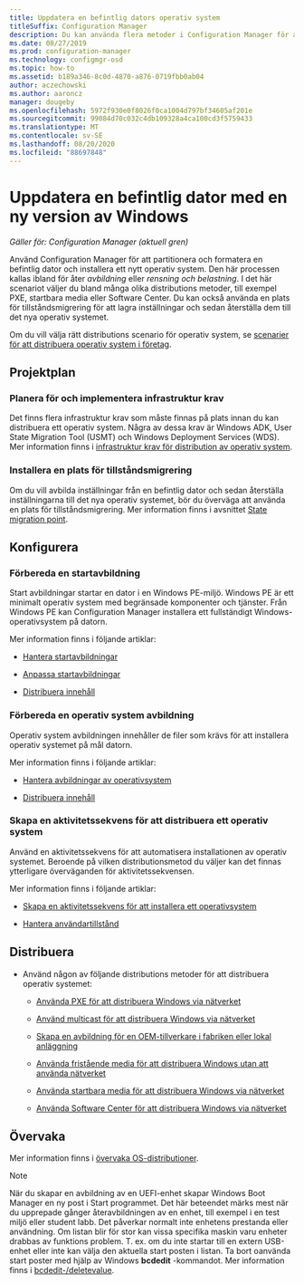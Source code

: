 ```yaml
---
title: Uppdatera en befintlig dators operativ system
titleSuffix: Configuration Manager
description: Du kan använda flera metoder i Configuration Manager för att partitionera och formatera en befintlig dator och installera ett nytt operativ system på datorn.
ms.date: 08/27/2019
ms.prod: configuration-manager
ms.technology: configmgr-osd
ms.topic: how-to
ms.assetid: b189a346-8c0d-4870-a876-0719fbb0ab04
author: aczechowski
ms.author: aaroncz
manager: dougeby
ms.openlocfilehash: 5972f930e0f8026f0ca1004d797bf34605af201e
ms.sourcegitcommit: 99084d70c032c4db109328a4ca100cd3f5759433
ms.translationtype: MT
ms.contentlocale: sv-SE
ms.lasthandoff: 08/20/2020
ms.locfileid: "88697848"
---
```

# <a name="refresh-an-existing-computer-with-a-new-version-of-windows"></a>Uppdatera en befintlig dator med en ny version av Windows

*Gäller för: Configuration Manager (aktuell gren)*

Använd Configuration Manager för att partitionera och formatera en befintlig dator och installera ett nytt operativ system. Den här processen kallas ibland för åter *avbildning* eller *rensning och belastning*. I det här scenariot väljer du bland många olika distributions metoder, till exempel PXE, startbara media eller Software Center. Du kan också använda en plats för tillståndsmigrering för att lagra inställningar och sedan återställa dem till det nya operativ systemet.

Om du vill välja rätt distributions scenario för operativ system, se [scenarier för att distribuera operativ system i företag](scenarios-to-deploy-enterprise-operating-systems.md).  

## <a name="plan"></a><a name="BKMK_Plan"></a> Projektplan  

### <a name="plan-for-and-implement-infrastructure-requirements"></a>Planera för och implementera infrastruktur krav

Det finns flera infrastruktur krav som måste finnas på plats innan du kan distribuera ett operativ system. Några av dessa krav är Windows ADK, User State Migration Tool (USMT) och Windows Deployment Services (WDS). Mer information finns i [infrastruktur krav för distribution av operativ system](../plan-design/infrastructure-requirements-for-operating-system-deployment.md).  

### <a name="install-a-state-migration-point"></a>Installera en plats för tillståndsmigrering

Om du vill avbilda inställningar från en befintlig dator och sedan återställa inställningarna till det nya operativ systemet, bör du överväga att använda en plats för tillståndsmigrering. Mer information finns i avsnittet [State migration point](../get-started/prepare-site-system-roles-for-operating-system-deployments.md#BKMK_StateMigrationPoints).  

## <a name="configure"></a><a name="BKMK_Configure"></a> Konfigurera  

### <a name="prepare-a-boot-image"></a>Förbereda en startavbildning

Start avbildningar startar en dator i en Windows PE-miljö. Windows PE är ett minimalt operativ system med begränsade komponenter och tjänster. Från Windows PE kan Configuration Manager installera ett fullständigt Windows-operativsystem på datorn.

Mer information finns i följande artiklar:

- [Hantera startavbildningar](../get-started/manage-boot-images.md)

- [Anpassa startavbildningar](../get-started/customize-boot-images.md)

- [Distribuera innehåll](../../core/servers/deploy/configure/deploy-and-manage-content.md#bkmk_distribute)

### <a name="prepare-an-os-image"></a>Förbereda en operativ system avbildning

Operativ system avbildningen innehåller de filer som krävs för att installera operativ systemet på mål datorn.

Mer information finns i följande artiklar:

- [Hantera avbildningar av operativsystem](../get-started/manage-operating-system-images.md)

- [Distribuera innehåll](../../core/servers/deploy/configure/deploy-and-manage-content.md#bkmk_distribute)

### <a name="create-a-task-sequence-to-deploy-an-os"></a>Skapa en aktivitetssekvens för att distribuera ett operativ system

Använd en aktivitetssekvens för att automatisera installationen av operativ systemet. Beroende på vilken distributionsmetod du väljer kan det finnas ytterligare överväganden för aktivitetssekvensen.

Mer information finns i följande artiklar:

- [Skapa en aktivitetssekvens för att installera ett operativsystem](create-a-task-sequence-to-install-an-operating-system.md)

- [Hantera användartillstånd](../get-started/manage-user-state.md)

## <a name="deploy"></a><a name="BKMK_Deploy"></a> Distribuera

- Använd någon av följande distributions metoder för att distribuera operativ systemet:  

  - [Använda PXE för att distribuera Windows via nätverket](use-pxe-to-deploy-windows-over-the-network.md)  

  - [Använd multicast för att distribuera Windows via nätverket](use-multicast-to-deploy-windows-over-the-network.md)  

  - [Skapa en avbildning för en OEM-tillverkare i fabriken eller lokal anläggning](create-an-image-for-an-oem-in-factory-or-a-local-depot.md)  

  - [Använda fristående media för att distribuera Windows utan att använda nätverket](use-stand-alone-media-to-deploy-windows-without-using-the-network.md)  

  - [Använda startbara media för att distribuera Windows via nätverket](use-bootable-media-to-deploy-windows-over-the-network.md)  

  - [Använda Software Center för att distribuera Windows via nätverket](use-software-center-to-deploy-windows-over-the-network.md)  

## <a name="monitor"></a>Övervaka  

Mer information finns i [övervaka OS-distributioner](monitor-operating-system-deployments.md).  

> [!Note]
> När du skapar en avbildning av en UEFI-enhet skapar Windows Boot Manager en ny post i Start programmet. Det här beteendet märks mest när du upprepade gånger återavbildningen av en enhet, till exempel i en test miljö eller student labb. Det påverkar normalt inte enhetens prestanda eller användning. Om listan blir för stor kan vissa specifika maskin varu enheter drabbas av funktions problem. T. ex. om du inte startar till en extern USB-enhet eller inte kan välja den aktuella start posten i listan. Ta bort oanvända start poster med hjälp av Windows **bcdedit** -kommandot. Mer information finns i [bcdedit-/deletevalue](/windows-hardware/drivers/devtest/bcdedit--deletevalue).<!-- 2841926 -->